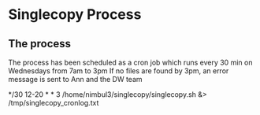 Singlecopy Process
==================

## The process
The process has been scheduled as a cron job which runs every 30 min on Wednesdays from 7am to 3pm
If no files are found by 3pm, an error message is sent to Ann and the DW team

*/30 12-20 * * 3 /home/nimbul3/singlecopy/singlecopy.sh &> /tmp/singlecopy_cronlog.txt

